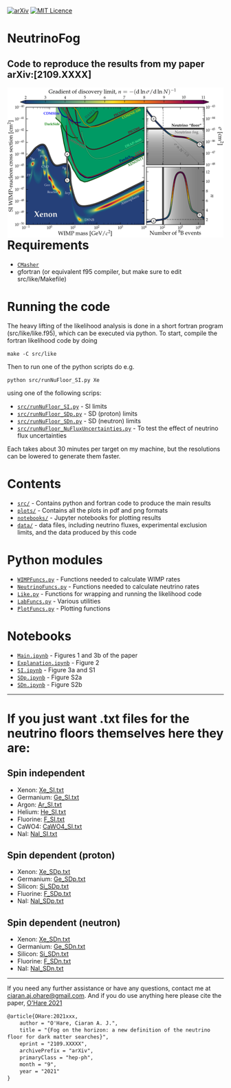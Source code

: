 [![arXiv](https://img.shields.io/badge/arXiv-2105.04565-B31B1B.svg)](https://arxiv.org/abs/2109.XXXX)
[![MIT Licence](https://badges.frapsoft.com/os/mit/mit.svg?v=103)](https://opensource.org/licenses/mit-license.php)

# NeutrinoFog
Code to reproduce the results from my paper arXiv:[2109.XXXX]
---
[<img align="right" src="plots/plots_png/NuFloorExplanation.png" height="350">](https://github.com/cajohare/NeutrinoFog/raw/master/plots/plots_png/NuFloorExplanation.png)

# Requirements
* [`CMasher`](https://cmasher.readthedocs.io/)
* gfortran (or equivalent f95 compiler, but make sure to edit src/like/Makefile)

# Running the code
The heavy lifting of the likelihood analysis is done in a short fortran program (src/like/like.f95), which can be executed via python. To start, compile the fortran likelihood code by doing
```
make -C src/like
```
Then to run one of the python scripts do e.g.
```
python src/runNuFloor_SI.py Xe
```
using one of the following scrips:
* [`src/runNuFloor_SI.py`](https://github.com/cajohare/NeutrinoFog/tree/main/src/runNuFloor_SI.py) - SI limits
* [`src/runNuFloor_SDp.py`](https://github.com/cajohare/NeutrinoFog/tree/main/src/runNuFloor_SDp.py) - SD (proton) limits
* [`src/runNuFloor_SDn.py`](https://github.com/cajohare/NeutrinoFog/tree/main/src/runNuFloor_SDn.py) - SD (neutron) limits
* [`src/runNuFloor_NuFluxUncertainties.py`](https://github.com/cajohare/NeutrinoFog/tree/main/src/runNuFloor_NuFluxUncertainties.py) - To test the effect of neutrino flux uncertainties

Each takes about 30 minutes per target on my machine, but the resolutions can be lowered to generate them faster.

# Contents
* [`src/`](https://github.com/cajohare/NeutrinoFog/tree/main/src) - Contains python and fortran code to produce the main results
* [`plots/`](https://github.com/cajohare/NeutrinoFog/tree/main/plots) - Contains all the plots in pdf and png formats
* [`notebooks/`](https://github.com/cajohare/NeutrinoFog/tree/main/notebooks) - Jupyter notebooks for plotting results
* [`data/`](https://github.com/cajohare/NeutrinoFog/tree/main/notebooks) - data files, including neutrino fluxes, experimental exclusion limits, and the data produced by this code

# Python modules
* [`WIMPFuncs.py`](https://github.com/cajohare/NeutrinoFog/blob/master/code/WIMPFuncs.py) - Functions needed to calculate WIMP rates
* [`NeutrinoFuncs.py`](https://github.com/cajohare/NeutrinoFog/blob/master/code/NeutrinoFuncs.py) - Functions needed to calculate neutrino rates
* [`Like.py`](https://github.com/cajohare/NeutrinoFog/blob/master/code/Like.py) - Functions for wrapping and running the likelihood code
* [`LabFuncs.py`](https://github.com/cajohare/NeutrinoFog/blob/master/code/LabFuncs.py) - Various utilities
* [`PlotFuncs.py`](https://github.com/cajohare/NeutrinoFog/blob/master/code/PlotFuncs.py) - Plotting functions

# Notebooks
* [`Main.ipynb`](https://github.com/cajohare/NeutrinoFog/blob/master/code/Main.ipynb) - Figures 1 and 3b of the paper
* [`Explanation.ipynb`](https://github.com/cajohare/NeutrinoFog/blob/master/code/Explanation.ipynb) - Figure 2
* [`SI.ipynb`](https://github.com/cajohare/NeutrinoFog/blob/master/code/SI.ipynb) - Figure 3a and S1
* [`SDp.ipynb`](https://github.com/cajohare/NeutrinoFog/blob/master/code/SDp.ipynb) - Figure S2a
* [`SDn.ipynb`](https://github.com/cajohare/NeutrinoFog/blob/master/code/SDn.ipynb) - Figure S2b

---

# If you just want .txt files for the neutrino floors themselves here they are:
## Spin independent
* Xenon: [Xe_SI.txt](https://github.com/cajohare/NeutrinoFog/raw/master/data/floors/Xe_SI.txt)
* Germanium: [Ge_SI.txt](https://github.com/cajohare/NeutrinoFog/raw/master/data/floors/Ge_SI.txt)
* Argon: [Ar_SI.txt](https://github.com/cajohare/NeutrinoFog/raw/master/data/floors/Ar_SI.txt)
* Helium: [He_SI.txt](https://github.com/cajohare/NeutrinoFog/raw/master/data/floors/He_SI.txt)
* Fluorine: [F_SI.txt](https://github.com/cajohare/NeutrinoFog/raw/master/data/floors/F_SI.txt)
* CaWO4: [CaWO4_SI.txt](https://github.com/cajohare/NeutrinoFog/raw/master/data/floors/CaWO4_SI.txt)
* NaI: [NaI_SI.txt](https://github.com/cajohare/NeutrinoFog/raw/master/data/floors/NaI_SI.txt)

## Spin dependent (proton)
* Xenon: [Xe_SDp.txt](https://github.com/cajohare/NeutrinoFog/raw/master/data/floors/Xe_SDp.txt)
* Germanium: [Ge_SDp.txt](https://github.com/cajohare/NeutrinoFog/raw/master/data/floors/Ge_SDp.txt)
* Silicon: [Si_SDp.txt](https://github.com/cajohare/NeutrinoFog/raw/master/data/floors/Si_SDp.txt)
* Fluorine: [F_SDp.txt](https://github.com/cajohare/NeutrinoFog/raw/master/data/floors/F_SDp.txt)
* NaI: [NaI_SDp.txt](https://github.com/cajohare/NeutrinoFog/raw/master/data/floors/NaI_SDp.txt)

## Spin dependent (neutron)
* Xenon: [Xe_SDn.txt](https://github.com/cajohare/NeutrinoFog/raw/master/data/floors/Xe_SDn.txt)
* Germanium: [Ge_SDn.txt](https://github.com/cajohare/NeutrinoFog/raw/master/data/floors/Ge_SDn.txt)
* Silicon: [Si_SDn.txt](https://github.com/cajohare/NeutrinoFog/raw/master/data/floors/Si_SDn.txt)
* Fluorine: [F_SDn.txt](https://github.com/cajohare/NeutrinoFog/raw/master/data/floors/F_SDn.txt)
* NaI: [NaI_SDn.txt](https://github.com/cajohare/NeutrinoFog/raw/master/data/floors/NaI_SDn.txt)

---

If you need any further assistance or have any questions, contact me at ciaran.aj.ohare@gmail.com. And if you do use anything here please cite the paper, [O'Hare 2021](https://arxiv.org/abs/2109.?????)
```
@article{OHare:2021xxx,
    author = "O'Hare, Ciaran A. J.",
    title = "{Fog on the horizon: a new definition of the neutrino floor for dark matter searches}",
    eprint = "2109.XXXXX",
    archivePrefix = "arXiv",
    primaryClass = "hep-ph",
    month = "9",
    year = "2021"
}
```
